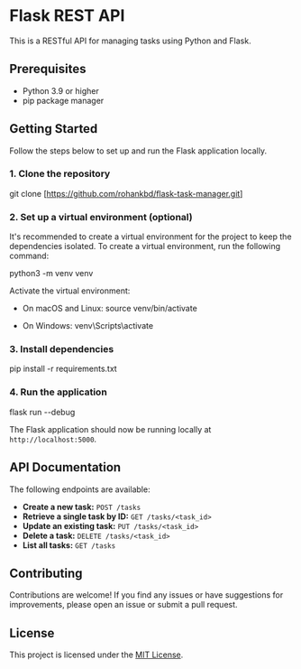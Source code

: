 # Flask REST API
This is a RESTful API for managing tasks using Python and Flask.

## Prerequisites

- Python 3.9 or higher
- pip package manager

## Getting Started

Follow the steps below to set up and run the Flask application locally.

### 1. Clone the repository

git clone [https://github.com/rohankbd/flask-task-manager.git]

### 2. Set up a virtual environment (optional)

It's recommended to create a virtual environment for the project to keep the dependencies isolated. To create a virtual environment, run the following command:

python3 -m venv venv

Activate the virtual environment:

- On macOS and Linux:
source venv/bin/activate

- On Windows:
venv\Scripts\activate

### 3. Install dependencies

pip install -r requirements.txt

### 4. Run the application

flask run --debug

The Flask application should now be running locally at `http://localhost:5000`.

## API Documentation

The following endpoints are available:

- **Create a new task:** `POST /tasks`
- **Retrieve a single task by ID:** `GET /tasks/<task_id>`
- **Update an existing task:** `PUT /tasks/<task_id>`
- **Delete a task:** `DELETE /tasks/<task_id>`
- **List all tasks:** `GET /tasks`

## Contributing

Contributions are welcome! If you find any issues or have suggestions for improvements, please open an issue or submit a pull request.

## License

This project is licensed under the [MIT License](LICENSE).
